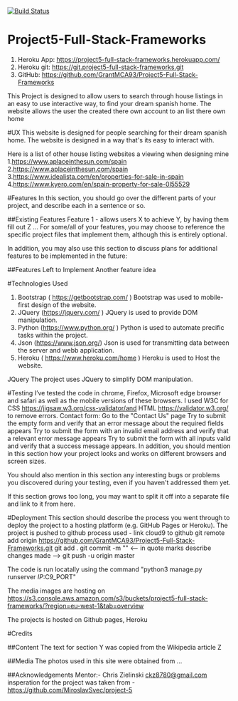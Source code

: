 [![Build Status](https://travis-ci.org/GrantMCA93/Project5-Full-Stack-Frameworks.svg?branch=master)](https://travis-ci.org/GrantMCA93/Project5-Full-Stack-Frameworks)



# Project5-Full-Stack-Frameworks

1. Heroku App: https://project5-full-stack-frameworks.herokuapp.com/
2. Heroku git: https://git.project5-full-stack-frameworks.git
3. GitHub: https://github.com/GrantMCA93/Project5-Full-Stack-Frameworks

This Project is designed to allow users to search through house listings in an easy to use interactive way,
to find your dream spanish home.
The website allows the user the created there own account to an list there own home 

#UX
This website is designed for people searching for their dream spanish home.
The website is designed in a way that's its easy to interact with.

Here is a list of other house listing websites a viewing when designing mine
1.https://www.aplaceinthesun.com/spain
2.https://www.aplaceinthesun.com/spain
3.https://www.idealista.com/en/properties-for-sale-in-spain
4.https://www.kyero.com/en/spain-property-for-sale-0l55529

#Features
In this section, you should go over the different parts of your project, and describe each in a sentence or so.

##Existing Features
Feature 1 - allows users X to achieve Y, by having them fill out Z
...
For some/all of your features, you may choose to reference the specific project files that implement them, although this is entirely optional.

In addition, you may also use this section to discuss plans for additional features to be implemented in the future:

##Features Left to Implement
Another feature idea

#Technologies Used

1. 	Bootstrap ( https://getbootstrap.com/ ) 	Bootstrap was used to mobile-first design of the website.	
2. JQuery (https://jquery.com/ ) 	JQuery is used to provide DOM manipulation.
3. Python (https://www.python.org/ ) Python is used to automate precific tasks within the project.
4. Json (https://www.json.org/) Json is used for transmitting data between the server and webb application. 
5. Heroku ( https://www.heroku.com/home ) Heroku is used to Host the website.

JQuery
The project uses JQuery to simplify DOM manipulation.

#Testing
I’ve tested the code in chrome, Firefox, Microsoft edge browser and safari as well as the mobile versions of these browsers. I used W3C for CSS https://jigsaw.w3.org/css-validator/and HTML https://validator.w3.org/ to remove errors.
Contact form:
Go to the "Contact Us" page
Try to submit the empty form and verify that an error message about the required fields appears
Try to submit the form with an invalid email address and verify that a relevant error message appears
Try to submit the form with all inputs valid and verify that a success message appears.
In addition, you should mention in this section how your project looks and works on different browsers and screen sizes.

You should also mention in this section any interesting bugs or problems you discovered during your testing, even if you haven't addressed them yet.

If this section grows too long, you may want to split it off into a separate file and link to it from here.

#Deployment
This section should describe the process you went through to deploy the project to a hosting platform (e.g. GitHub Pages or Heroku).
The project is pushed to github process used - link cloud9 to github git remote add origin https://github.com/GrantMCA93/Project5-Full-Stack-Frameworks.git git add . git commit -m "" <-- in quote marks describe changes made --> git push -u origin master

The code is run locatally using the command "python3 manage.py runserver $IP:$C9_PORT"

The media images are hosting on https://s3.console.aws.amazon.com/s3/buckets/project5-full-stack-frameworks/?region=eu-west-1&tab=overview

The projects is hosted on Github pages, Heroku

#Credits

##Content
The text for section Y was copied from the Wikipedia article Z

##Media
The photos used in this site were obtained from ...

##Acknowledgements
Mentor:- Chris Zielinski  ckz8780@gmail.com 
insperation for the project was taken from - https://github.com/MiroslavSvec/project-5